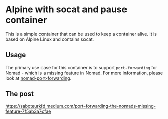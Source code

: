 # Alpine with socat and pause container

This is a simple container that can be used to keep a container alive. It is based on Alpine Linux and contains socat.

## Usage

The primary use case for this container is to support `port-forwarding` for Nomad - which is a missing feature in Nomad. For more information, please look at [nomad-port-forwarding](nomad-port-forwarding/README.md).

## The post

https://saboteurkid.medium.com/port-forwarding-the-nomads-missing-feature-7f5ab3a7cfae
